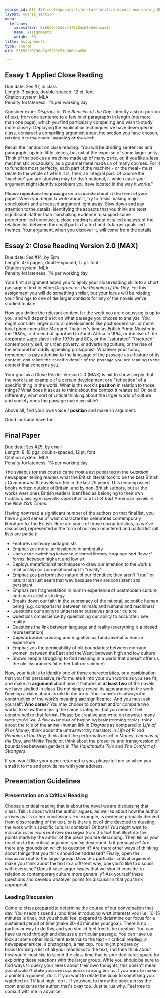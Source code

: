 ```yaml
---
course_id: 21l-488-contemporary-literature-british-novels-now-spring-2007
layout: course_section
menu:
  leftnav:
    identifier: 536502f8290e74f6250c5fe860acad58
    name: Assignments
    weight: 50
title: Assignments
type: course
uid: 536502f8290e74f6250c5fe860acad58

---
```


Essay 1: Applied Close Reading
------------------------------

Due date: Ses #7, in class  
Length: 3 pages, double-spaced, 12 pt. font  
Citation system: MLA  
Penalty for lateness: 1% per working day

Consider either _Disgrace_ or _The Remains of the Day_. Identify a short portion of text, from one sentence to a few brief paragraphs in length (not more than one page), which you find particularly compelling and wish to study more closely. Deploying the explication techniques we have developed in class, construct a compelling argument about the section you have chosen, relating it to the overall meaning of the work.

Recall the handout on close reading: "You will be dividing sentences and paragraphs up into little pieces, but not at the expense of some larger unity. Think of the book as a machine made up of many parts, or, if you like a less mechanistic vocabulary, as a gourmet meal made up of many courses. For it to function most perfectly, each part of the machine - or the meal - must relate to the whole of which it is, then, an integral part. Of course the 'machine' you are studying may be dysfunctional, in which case your argument might identify a problem you have located in the way it works."

Please reproduce the passage on a separate sheet at the front of your paper. When you begin to write about it, try to resist making major conclusions and a focused argument right away. Slow down and pay attention to the details, identifying the aspects that you think are most significant. Rather than marshalling evidence to support some predetermined conclusion, close reading is about detailed analysis of the relationship between the small parts of a text and its larger goals and themes. Your argument, when you discover it, will come from the details.

Essay 2: Close Reading Version 2.0 (MAX)
----------------------------------------

Due date: Ses #14, by 5pm  
Length: 4-5 pages, double-spaced, 12 pt. font  
Citation system: MLA  
Penalty for lateness: 1% per working day

Your first assignment asked you to apply your close reading skills to a short passage of text in either _Disgrace_ or _The Remains of the Day_. For this assignment you will do something similar, but your focus will be relating your findings to one of the larger contexts for any of the novels we've studied to date.

How you define the relevant context for the work you are discussing is up to you, and will depend a lot on what passage you choose to analyze. You might consider larger cultural developments like postmodernism, or more local phenomena like Margaret Thatcher's time as British Prime Minister in the 1980s, or the end of apartheid in South Africa in 1994, or the rise of the corporate wage slave in the 1970s and 80s, or the "saturated" "fractured" contemporary self, or urban poverty, or advertising culture, or the rise of the immoral but oddly appealing protagonist. Whatever your focus, remember to pay attention to the language of the passage as a feature of its content, and relate the specific details of the passage you are reading to the context that concerns you.

Your goal as a Close Reader Version 2.0 (MAX) is not to show simply that the work is an example of a certain development or a "reflection" of a specific thing in the world. What is the work's **position** in relation to those things? What does it ask us to think about the context it relates to? Or, said differently, what sort of critical thinking about the larger world of culture and society does the passage make possible?

Above all, find your own voice / **position** and make an argument.

Good luck and have fun.

Final Paper
-----------

Due date: Ses #25, by email  
Length: 8-10 pgs, double-spaced, 12 pt. font  
Citation system: MLA  
Penalty for lateness: 1% per working day

The syllabus for this course came from a list published in the _Guardian_ newspaper, telling readers what the British literati took to be the best British / Commonwealth novels written in the last 25 years. This encompassed books written outside of Britain, and by non-British authors, but all the works were ones British readers identified as belonging to their own tradition, arising in specific opposition to a list of best American novels in the _New York Times_.

Having now read a significant number of the authors on that final list, you have a good sense of what characterizes celebrated contemporary literature for the British. Here are some of those characteristics, as we've discussed, represented in the form of our own unordered and partial list (all lists are partial):

*   Features unsavory protagonists
*   Emphasizes moral ambivalence or ambiguity
*   Uses code switching between elevated literary language and "lower" forms, between high art and low art
*   Deploys metafictional techniques to draw our attention to the work's relationship (or non-relationship) to "reality"
*   Emphasizes performative nature of our identities; they aren't "true" or natural but just seem that way because they are consistent and persistent
*   Emphasizes fragmentation in human experience of postmodern culture, and as an artistic strategy
*   Breaks down our faith in the supremacy of the rational, scientific human being (e.g. comparisons between animals and humans and machines)
*   Questions our ability to understand ourselves and our culture
*   Questions omniscience by questioning our ability to accurately see reality
*   Questions the link between language and reality (everything is a biased representation)
*   Depicts border-crossing and migration as fundamental to human experience
*   Emphasizes the permeability of old boundaries: between men and women; between the East and the West; between high and low culture
*   Shows people struggling to find meaning in a world that doesn't offer us the old assurances (of either faith or science)

Now, your task is to identify one of these characteristics, or a combination that you find persuasive, re-formulate it into your own words as you see fit, and make an **argument** about how it features in **at least two** of the novels we have studied in class. Do not simply reveal its appearance in the work. Develop a claim about its role in the texts. Your concern is always the construction of the work's meaning and significance. And you must ask yourself: **Who cares**? You may choose to contrast and/or compare two works to show them using the same strategies, but you needn't feel constrained to that format. Please be creative and write on however many texts you'd like. A few examples of beginning brainstorming topics: think about the role of the animal-human link in _Disgrace_ as compared to _Life of Pi or Money_; think about the untrustworthy narrators in _Life of Pi_ and _Remains of the Day_; think about the performative self in _Money_, _Remains of the Day_, and _White Teeth_; or, think about the presence and transgression of boundaries between genders in _The Handmaid's Tale_ and _The Comfort of Strangers_.

If you would like your paper returned to you, please tell me so when you email it to me and provide me with your address.

Presentation Guidelines
-----------------------

### Presentation on a Critical Reading

Choose a critical reading that is about the novel we are discussing that class. Tell us about what the author argues, as well as about how the author arrives as his or her conclusions. For example, is evidence primarily derived from close reading of the text, or is there a lot of time devoted to situating the work within specific cultural contexts? Or both? You might want to indicate some representative passages from the text that illustrate the points made by the author of the piece you are describing. Then tell us your reaction to the critical argument you've described. Is it persuasive? Are there any grounds on which to question it? Are there other ways of thinking about things that you think should be addressed? Finally, open the discussion out to the larger group. Does this particular critical argument make you think about the text in a different way, one you'd like to discuss with everyone? Does it raise larger issues that we should consider in relation to contemporary culture more generally? Ask yourself these questions and develop whatever points for discussion that you think appropriate.

### Leading Discussion

Come to class prepared to determine the course of our conversation that day. You needn't spend a long time introducing what interests you (i.e. 10-15 minutes is fine), but you should feel prepared to determine our focus for a sustained period of time (make 30-40 minutes your goal). There is no particular way to do this, and you should feel free to be creative. You can have us read through and discuss a particular passage. You can have us look at some other document external to the text - a critical reading, a newspaper article, a photograph, a film clip. You might prepare by brainstorming a list of all your reactions to the text, and then think about how you'd most like to spend the class time that is your dedicated space for exploring those reactions with the larger group. While you should be sure to find ways to query your peers about their own thoughts, this doesn't mean you shouldn't state your own opinions in strong terms. If you want to make a pointed argument, do it. If you want to relate the book to something you watched on TV last night, do it. If you want to throw the book across the room and curse the author, that's okay too. Just tell us why. Feel free to consult with me in advance.